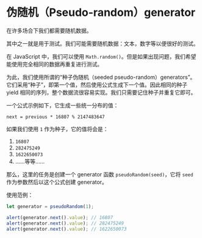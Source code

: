 
# 伪随机（Pseudo-random）generator

在许多场合下我们都需要随机数据。

其中之一就是用于测试。我们可能需要随机数据：文本，数字等以便很好的测试。

在 JavaScript 中，我们可以使用 `Math.random()`。但是如果出现问题，我们希望能使用完全相同的数据再重复进行测试。

为此，我们使用所谓的“种子伪随机（seeded pseudo-random）generators”。它们采用“种子”，即第一个值，然后使用公式生成下一个值。因此相同的种子 yield 相同的序列，整个数据流很容易实现。我们只需要记住种子并重复它即可。

一个公式示例如下，它生成一些统一分布的值：

```
next = previous * 16807 % 2147483647
```

如果我们使用 `1` 作为种子，它的值将会是：
1. `16807`
2. `282475249`
3. `1622650073`
4. ……等等……

那么，这里的任务是创建一个 generator 函数 `pseudoRandom(seed)`，它将 `seed` 作为参数然后以这个公式创建 generator。

使用范例：

```js
let generator = pseudoRandom(1);

alert(generator.next().value); // 16807
alert(generator.next().value); // 282475249
alert(generator.next().value); // 1622650073
```
